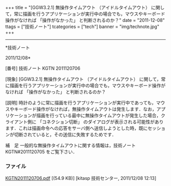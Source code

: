 ﻿+++
title = "[GGW3.2.1] 無操作タイムアウト （アイドルタイムアウト） に関して，常に描画を行うアプリケーションが実行中の場合でも，マウスやキーボード操作がなければ 「操作がなかった」 と判断されるのか？"
date = "2011-12-08"
ttags = ["技術ノート"]
tcategories = ["tech"]
banner = "img/technote.jpg"
+++

-----------------------------------------------------------------------------------------------------------------------------

*技術ノート

2011/12/08*


[番号]
技術ノート KGTN 2011120706

[現象]
[GGW3.2.1] 無操作タイムアウト （アイドルタイムアウト）
に関して，常に描画を行うアプリケーションが実行中の場合でも，マウスやキーボード操作がなければ
「操作がなかった」 と判断されるのか？

[説明]
時計のように常に描画を行うアプリケーションが実行中であっても，マウスやキーボード操作がなければ，無操作タイムアウトは発生します．なお，アプリケーションが描画を行っている最中に無操作タイムアウトが発生した場合，クライアント側に
「コネクション切断」
のダイアログが表示される可能性があります．これは描画命令への応答をサーバ側へ送信しようとした時，既にセッションが切断されていると，その送信に失敗するためです．

補　足
一般的な無操作タイムアウトに関する情報は，技術ノート KGTN#2011120705
をご覧下さい．


### ファイル

 
 


[KGTN2011120706.pdf](http://techreport.kitasp.net/attachments/download/733/KGTN2011120706.pdf)
 [(54.9 KB)] [kitasp 技術センター, 2011/12/08
12:13]


 


 

